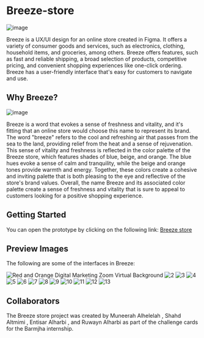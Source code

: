 # Breeze-store
![image](https://github.com/MuneerahAlhelelah/Breeze-store/assets/127988138/a702503f-cc8c-43ec-bfa0-230d097cdc13)

Breeze is a UX/UI design for an online store created in Figma. It offers a variety of consumer goods and services, such as electronics, clothing, household items, and groceries, among others. Breeze offers features, such as fast and reliable shipping, a broad selection of products, competitive pricing, and convenient shopping experiences like one-click ordering. Breeze has a user-friendly interface that's easy for customers to navigate and use.

## Why Breeze?
![image](https://github.com/MuneerahAlhelelah/Breeze-store/assets/127988138/d2bbcbe3-a28b-4380-a001-49c8586d2e6b)

Breeze is a word that evokes a sense of freshness and vitality, and it's fitting that an online store would choose this name to represent its brand. The word "breeze" refers to the cool and refreshing air that passes from the sea to the land, providing relief from the heat and a sense of rejuvenation. This sense of vitality and freshness is reflected in the color palette of the Breeze store, which features shades of blue, beige, and orange. The blue hues evoke a sense of calm and tranquility, while the beige and orange tones provide warmth and energy. Together, these colors create a cohesive and inviting palette that is both pleasing to the eye and reflective of the store's brand values. Overall, the name Breeze and its associated color palette create a sense of freshness and vitality that is sure to appeal to customers looking for a positive shopping experience.

## Getting Started
   You can open the prototype by clicking on the following link: [Breeze store](https://www.figma.com/file/hxEzUHd8Hpnll6U7q52wbU/amazon-%F0%9F%8E%A8?type=design&node-id=239%3A5192&mode=design&t=eq4KMwI0RskIUTKo-1)
   
 ## Preview Images
 The following are some of the interfaces in Breeze:
 
 ![Red and Orange Digital Marketing Zoom Virtual Background](https://github.com/MuneerahAlhelelah/Breeze-store/assets/127988138/2451fb92-7a98-4c18-b90a-d866c9cede97)
 ![2](https://github.com/MuneerahAlhelelah/Breeze-store/assets/127988138/ca6853ad-3786-4865-89a7-9c4ebae960a5)
 ![3](https://github.com/MuneerahAlhelelah/Breeze-store/assets/127988138/a0d6f8c4-56c1-4417-aed1-94238819ef3a)
 ![4](https://github.com/MuneerahAlhelelah/Breeze-store/assets/127988138/074909a3-3854-4500-848e-16c725589ec2)
 ![5](https://github.com/MuneerahAlhelelah/Breeze-store/assets/127988138/71b80aa4-3306-4811-982d-d35cbb03b1c0)
 ![6](https://github.com/MuneerahAlhelelah/Breeze-store/assets/127988138/f75bb9c4-573a-4fef-835c-2c4afa03df0e)
 ![7](https://github.com/MuneerahAlhelelah/Breeze-store/assets/127988138/7d6abc80-4812-416b-9acc-ea31209962b3)
 ![8](https://github.com/MuneerahAlhelelah/Breeze-store/assets/127988138/0085befe-d38c-42d5-b45c-014a8ea92a21)
 ![9](https://github.com/MuneerahAlhelelah/Breeze-store/assets/127988138/237bf0da-b4a9-4793-ba7b-8e7aa1c99728)
 ![10](https://github.com/MuneerahAlhelelah/Breeze-store/assets/127988138/0344afac-d803-485c-8c6e-52cf78c8b50d)
 ![11](https://github.com/MuneerahAlhelelah/Breeze-store/assets/127988138/ca7bb663-9614-491b-8ca2-c700669a52b5)
 ![12](https://github.com/MuneerahAlhelelah/Breeze-store/assets/127988138/c3ce42d8-5d88-47b7-ad83-0cf4476c0f76)
 ![13](https://github.com/MuneerahAlhelelah/Breeze-store/assets/127988138/adb8f9e7-64cc-441c-b3ea-920cda737e66)












 
 
 




 ## Collaborators
   The Breeze store project was created by Muneerah Alhelelah , Shahd Altmimi , Entisar Alharbi , and Ruwayn Alharbi as part of the challenge cards for the Barmjha internship.
   
